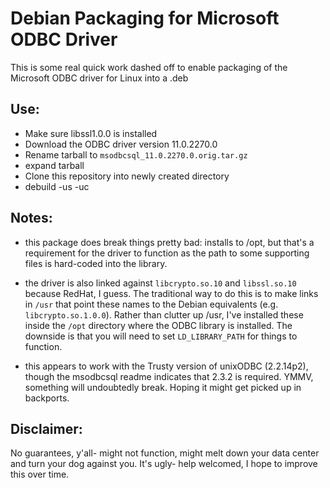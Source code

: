 # Debian Packaging for Microsoft ODBC Driver

This is some real quick work dashed off to enable packaging of the Microsoft ODBC driver for Linux into a .deb

## Use:

* Make sure libssl1.0.0 is installed
* Download the ODBC driver version 11.0.2270.0
* Rename tarball to `msodbcsql_11.0.2270.0.orig.tar.gz`
* expand tarball
* Clone this repository into newly created directory
* debuild -us -uc

## Notes:

* this package does break things pretty bad: installs to /opt, but that's a requirement for the driver to function as the path to some supporting files is hard-coded into the library.

* the driver is also linked against `libcrypto.so.10` and `libssl.so.10` because RedHat, I guess.  The traditional way to do this is to make links in `/usr` that point these names to the Debian equivalents (e.g. `libcrypto.so.1.0.0`).  Rather than clutter up /usr, I've installed these inside the `/opt` directory where the ODBC library is installed.  The downside is that you will need to set `LD_LIBRARY_PATH` for things to function.

* this appears to work with the Trusty version of unixODBC (2.2.14p2), though the msodbcsql readme indicates that 2.3.2 is required. YMMV, something will undoubtedly break.  Hoping it might get picked up in backports.

## Disclaimer:

No guarantees, y'all- might not function, might melt down your data center and turn your dog against you.  It's ugly- help welcomed, I hope to improve this over time.

